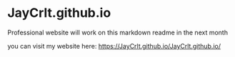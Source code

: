 # JayCrlt.github.io

Professional website
will work on this markdown readme in the next month

you can visit my website here: https://JayCrlt.github.io/JayCrlt.github.io/ 